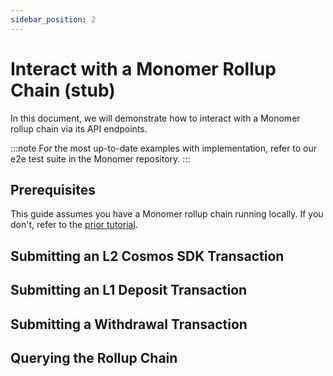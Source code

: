 ```yaml
---
sidebar_position: 2
---
```


# Interact with a Monomer Rollup Chain (stub)

In this document, we will demonstrate how to interact with a Monomer rollup chain via its API endpoints.

:::note
For the most up-to-date examples with implementation, refer to our e2e test suite in the Monomer repository.
:::

## Prerequisites

This guide assumes you have a Monomer rollup chain running locally. If you don't, refer to the [prior tutorial](./create-an-app-with-monomer.md).

## Submitting an L2 Cosmos SDK Transaction

## Submitting an L1 Deposit Transaction

## Submitting a Withdrawal Transaction

## Querying the Rollup Chain
